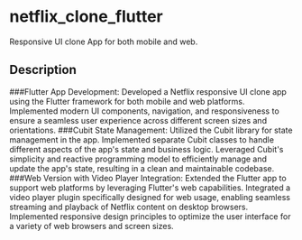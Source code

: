 # netflix_clone_flutter

Responsive UI clone App for both mobile and web.

## Description

###Flutter App Development:
Developed a Netflix responsive UI clone app using the Flutter framework for both mobile and web platforms. Implemented modern UI components, navigation, and responsiveness to ensure a seamless user experience across different screen sizes and orientations.
###Cubit State Management:
Utilized the Cubit library for state management in the app. Implemented separate Cubit classes to handle different aspects of the app's state and business logic. Leveraged Cubit's simplicity and reactive programming model to efficiently manage and update the app's state, resulting in a clean and maintainable codebase.
###Web Version with Video Player Integration:
Extended the Flutter app to support web platforms by leveraging Flutter's web capabilities. Integrated a video player plugin specifically designed for web usage, enabling seamless streaming and playback of Netflix content on desktop browsers. Implemented responsive design principles to optimize the user interface for a variety of web browsers and screen sizes.

